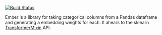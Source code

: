 [![Build Status](https://travis-ci.com/washcycle/ember.svg?token=sTg2qYp3EApWiF2unTyn&branch=master)](https://travis-ci.com/washcycle/ember)

Ember is a library for taking categorical columns from a Pandas dataframe and generating a embedding weights for each. It ahears to the sklearn [TransformerMixin](https://scikit-learn.org/stable/modules/generated/sklearn.base.TransformerMixin.html#sklearn.base.TransformerMixin) API.
